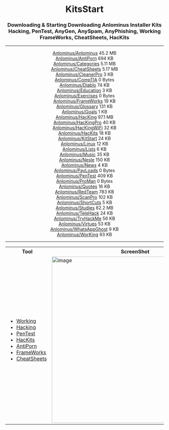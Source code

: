 <div align="center" >
  <h1> KitsStart </h1>  
  <h3> Downloading & Starting Downloading Anlominus Installer Kits <br> Hacking, PenTest, AnyGen, AnySpam, AnyPhishing, Working <br> FrameWorks, CheatSheets, HacKits</h3>

  <table>
  <tr>
    <th>Tool</th>
    <th>ScreenShot</th>
  </tr>
    
  <tr>
    <td>
      <ul>
        <li><a href="https://github.com/Anlominus/Working">Working</a></li>
        <li><a href="https://github.com/Anlominus/HacKing">Hacking</a></li>
        <li><a href="https://github.com/Anlominus/PenTest">PenTest</a></li>
        <li><a href="https://github.com/Anlominus/HacKits">HacKits</a></li>
        <li><a href="https://github.com/Anlominus/AntiPorn">AntiPorn</a></li>
        <li><a href="https://github.com/Anlominus/FrameWorks">FrameWorks</a></li>
        <li><a href="https://github.com/Anlominus/CheatSheets">CheatSheets</a></li>
      </ul>
    </td>
    <td>
      <img width="530" alt="image" src="https://user-images.githubusercontent.com/51442719/163290243-4c78c175-9a8a-4adc-92b2-0ba040c38b51.png">
    </td>
   </tr>
    
</div>

  
---

  
[Anlominus/Anlominus](https://github.com/Anlominus/Anlominus) 45.2 MB  
[Anlominus/AntiPorn](https://github.com/Anlominus/AntiPorn) 694 KB  
[Anlominus/Categories](https://github.com/Anlominus/Categories) 5.11 MB  
[Anlominus/CheatSheets](https://github.com/Anlominus/CheatSheets) 5.17 MB  
[Anlominus/CleanerPro](https://github.com/Anlominus/CleanerPro) 3 KB  
[Anlominus/CompTIA](https://github.com/Anlominus/CompTIA) 0 Bytes  
[Anlominus/Diablo](https://github.com/Anlominus/Diablo) 74 KB  
[Anlominus/Education](https://github.com/Anlominus/Education) 3 KB  
[Anlominus/Exercises](https://github.com/Anlominus/Exercises) 0 Bytes  
[Anlominus/FrameWorks](https://github.com/Anlominus/FrameWorks) 19 KB  
[Anlominus/Glossary](https://github.com/Anlominus/Glossary) 131 KB  
[Anlominus/Goals](https://github.com/Anlominus/Goals) 1 KB  
[Anlominus/HacKing](https://github.com/Anlominus/HacKing) 97.1 MB  
[Anlominus/HacKingPro](https://github.com/Anlominus/HacKingPro) 40 KB  
[Anlominus/HacKingWiFi](https://github.com/Anlominus/HacKingWiFi) 32 KB  
[Anlominus/HacKits](https://github.com/Anlominus/HacKits) 18 KB  
[Anlominus/KitStart](https://github.com/Anlominus/KitStart) 24 KB  
[Anlominus/Linux](https://github.com/Anlominus/Linux) 12 KB  
[Anlominus/Lists](https://github.com/Anlominus/Lists) 6 KB  
[Anlominus/Music](https://github.com/Anlominus/Music) 35 KB  
[Anlominus/Nesle](https://github.com/Anlominus/Nesle) 150 KB  
[Anlominus/News](https://github.com/Anlominus/News) 4 KB  
[Anlominus/PayLoads](https://github.com/Anlominus/PayLoads) 0 Bytes  
[Anlominus/PenTest](https://github.com/Anlominus/PenTest) 409 KB  
[Anlominus/ProMan](https://github.com/Anlominus/ProMan) 0 Bytes  
[Anlominus/Quotes](https://github.com/Anlominus/Quotes) 16 KB  
[Anlominus/RedTeam](https://github.com/Anlominus/RedTeam) 783 KB  
[Anlominus/ScanPro](https://github.com/Anlominus/ScanPro) 102 KB  
[Anlominus/ShortCuts](https://github.com/Anlominus/ShortCuts) 5 KB  
[Anlominus/Studies](https://github.com/Anlominus/Studies) 82.2 MB  
[Anlominus/TeleHack](https://github.com/Anlominus/TeleHack) 24 KB  
[Anlominus/TryHackMe](https://github.com/Anlominus/TryHackMe) 56 KB  
[Anlominus/Virtues](https://github.com/Anlominus/Virtues) 53 KB  
[Anlominus/WhatsAppGhost](https://github.com/Anlominus/WhatsAppGhost) 9 KB  
[Anlominus/WorKing](https://github.com/Anlominus/WorKing) 93 KB  

---
